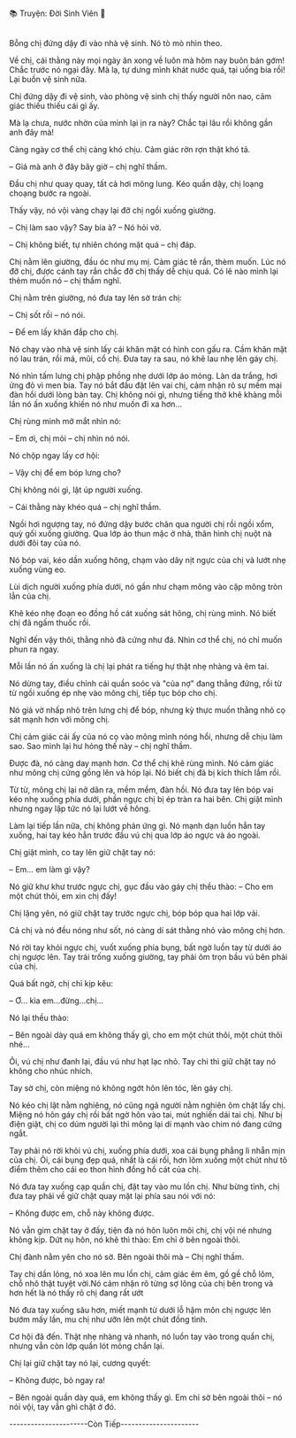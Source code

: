 📚 Truyện: Đời Sinh Viên 🔞
<br></br>

Bỗng chị đứng dậy đi vào nhà vệ sinh. Nó tò mò nhìn theo.

Về chị, cái thằng này mọi ngày ăn xong về luôn mà hôm nay buôn bán gớm! Chắc trước nó ngại đây. Mà lạ, tự dưng mình khát nước quá, tại uống bia rồi! Lại buồn vệ sinh nữa.

Chị đứng dậy đi vệ sinh, vào phòng vệ sinh chị thấy người nôn nao, cảm giác thiếu thiếu cái gì ấy.

Mà lạ chưa, nước nhờn của mình lại ịn ra này? Chắc tại lâu rồi không gần anh đây mà!

Càng ngày cơ thể chị càng khó chịu. Cảm giác rờn rợn thật khó tả.

– Giá mà anh ở đây bây giờ – chị nghĩ thầm.

Đầu chị như quay quay, tất cả hơi mông lung. Kéo quần dậy, chị loạng choạng bước ra ngoài.

Thấy vậy, nó vội vàng chạy lại đỡ chị ngồi xuống giường.

– Chị làm sao vậy? Say bia à? – Nó hỏi vờ.

– Chị không biết, tự nhiên chóng mặt quá – chị đáp.

Chị nằm lên giường, đầu óc như mụ mị. Cảm giác tê rần, thèm muốn. Lúc nó đỡ chị, được cánh tay rắn chắc đỡ chị thấy dễ chịu quá. Có lẽ nào mình lại thèm muốn nó – chị thầm nghĩ.

Chị nằm trên giường, nó đưa tay lên sờ trán chị:

– Chị sốt rồi – nó nói.

– Để em lấy khăn đắp cho chị.

Nó chạy vào nhà vệ sinh lấy cái khăn mặt có hình con gấu ra. Cầm khăn mặt nó lau trán, rồi má, mũi, cổ chị. Đưa tay ra sau, nó khẽ lau nhẹ lên gáy chị.

Nó nhìn tấm lưng chị phập phồng nhẹ dưới lớp áo mỏng. Làn da trắng, hơi ửng đỏ vì men bia.
Tay nó bắt đầu đặt lên vai chị, cảm nhận rõ sự mềm mại đàn hồi dưới lòng bàn tay.
Chị không nói gì, nhưng tiếng thở khẽ khàng mỗi lần nó ấn xuống khiến nó như muốn đi xa hơn...

Chị rùng mình mở mắt nhìn nó:

– Em ơi, chị mỏi – chị nhìn nó nói.

Nó chộp ngay lấy cơ hội:

– Vậy chị để em bóp lưng cho?

Chị không nói gì, lật úp người xuống.

– Cái thằng này khéo quá – chị nghĩ thầm.

Ngồi hơi ngượng tay, nó đứng dậy bước chân qua người chị rồi ngồi xổm, quỳ gối xuống giường. Qua lớp áo thun mặc ở nhà, thân hình chị nuột nà dưới đôi tay của nó.

Nó bóp vai, kéo dần xuống hông, chạm vào dây nịt ngực của chị và lướt nhẹ xuống vùng eo.

Lùi dịch người xuống phía dưới, nó gần như chạm mông vào cặp mông tròn lẳn của chị.

Khẽ kéo nhẹ đoạn eo đồng hồ cát xuống sát hông, chị rùng mình. Nó biết chị đã ngấm thuốc rồi.

Nghĩ đến vậy thôi, thằng nhỏ đã cứng như đá. Nhìn cơ thể chị, nó chỉ muốn phun ra ngay.

Mỗi lần nó ấn xuống là chị lại phát ra tiếng hự thật nhẹ nhàng và êm tai.

Nó dừng tay, điều chỉnh cái quần soóc và "của nợ" đang thẳng đứng, rồi từ từ ngồi xuống ép nhẹ vào mông chị, tiếp tục bóp cho chị.

Nó giả vờ nhấp nhô trên lưng chị để bóp, nhưng kỳ thực muốn thằng nhỏ cọ sát mạnh hơn với mông chị.

Chị cảm giác cái ấy của nó cọ vào mông mình nóng hổi, nhưng dễ chịu làm sao. Sao mình lại hư hỏng thế này – chị nghĩ thầm.

Được đà, nó càng day mạnh hơn. Cơ thể chị khẽ rùng mình. Nó cảm giác như mông chị cứng gồng lên và hóp lại. Nó biết chị đã bị kích thích lắm rồi.

Từ từ, mông chị lại nở dãn ra, mềm mềm, đàn hồi. Nó đưa tay lên bóp vai kéo nhẹ xuống phía dưới, phần ngực chị bị ép tràn ra hai bên. Chị giật mình nhưng ngay lập tức nó lại lướt về hông.

Làm lại tiếp lần nữa, chị không phản ứng gì. Nó mạnh dạn luồn hẳn tay xuống, hai tay kéo hẳn trước đầu vú chị qua lớp áo ngực và áo ngoài.

Chị giật mình, co tay lên giữ chặt tay nó:

– Em… em làm gì vậy?

Nó giữ khư khư trước ngực chị, gục đầu vào gáy chị thều thào:
– Cho em một chút thôi, em xin chị đấy!

Chị lặng yên, nó giữ chặt tay trước ngực chị, bóp bóp qua hai lớp vải.

Cả chị và nó đều nóng như sốt, nó càng dí sát thằng nhỏ vào mông chị hơn.

Nó rời tay khỏi ngực chị, vuốt xuống phía bụng, bất ngờ luồn tay từ dưới áo chị ngược lên. Tay trái trống xuống giường, tay phải ôm trọn bầu vú bên phải của chị.

Quá bất ngờ, chị chỉ kịp kêu:

– Ơ… kìa em…đừng…chị…

Nó lại thều thào:

– Bên ngoài dày quá em không thấy gì, cho em một chút thôi, một chút thôi nhé…

Ôi, vú chị như đanh lại, đầu vú như hạt lạc nhỏ. Tay chi thì giữ chặt tay nó không cho nhúc nhích.

Tay sờ chị, còn miệng nó không ngớt hôn lên tóc, lên gáy chị.

Nó kéo chị lật nằm nghiêng, nó cũng ngả người nằm nghiên ôm chặt lấy chị. Miệng nó hôn gáy chị rồi bất ngờ hôn vào tai, mút nghiến dái tai chị. Như bị điện giật, chị co dúm người lại thì mông lại dí mạnh vào chim nó đang cứng ngắt.

Tay phải nó rời khỏi vú chị, xuống phía dưới, xoa cái bụng phẳng lì nhẵn mịn của chị. Ôi, cái bụng đẹp quá, nhất là cái rối, hơn lõm xuống một chút như tô điểm thêm cho cái eo thon hình đồng hồ cát của chị.

Nó đưa tay xuống cạp quần chị, đặt tay vào mu lồn chị. Như bừng tỉnh, chị đưa tay phải về giữ chặt quay mặt lại phía sau nói với nó:

– Không được em, chỗ này không được.

Nó vẫn gim chặt tay ở đấy, tiện đà nó hôn luôn môi chị, chị vội né nhưng không kịp. Dứt nụ hôn, nó khẽ thì thào: Em chỉ ở bên ngoài thôi.

Chị đành nằm yên cho nó sờ. Bên ngoài thôi mà – Chị nghĩ thầm.

Tay chị dần lỏng, nó xoa lên mu lồn chị, cảm giác êm êm, gồ gề chỗ lõm, chỗ nhô thật tuyệt vời.Nó cảm nhận rõ từng sợ lông của chị bên trong và hơn hết là nó thấy rõ chị đang rất ướt 

Nó đưa tay xuống sâu hơn, miết mạnh từ dưới lỗ hậm môn chị ngược lên bướm mấy lần, mu chị như ưỡn lên một chút đồng tình.

Cơ hội đã đến. Thật nhẹ nhàng và nhanh, nó luồn tay vào trong quần chị, nhưng vẫn còn lớp quần lót mỏng chắn lại.

Chị lại giữ chặt tay nó lại, cương quyết:

– Không được, bỏ ngay ra!

– Bên ngoài quần dày quá, em không thấy gì. Em chỉ sờ bên ngoài thôi – nó nói vội, tay vẫn ghì chặt ở đó.


----------------------Còn Tiếp----------------------

